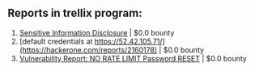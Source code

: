 ## Reports in trellix program:
1. [Sensitive Information Disclosure](https://hackerone.com/reports/1577793) | $0.0 bounty
2. [default credentials at https://52.42.105.71/](https://hackerone.com/reports/2160178) | $0.0 bounty
3. [Vulnerability Report: NO RATE LIMIT Password RESET](https://hackerone.com/reports/640781) | $0.0 bounty